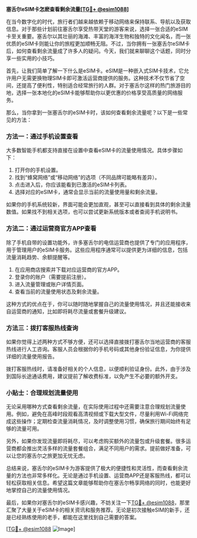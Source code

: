 **塞舌尔eSIM卡怎麽查看剩余流量[[TG💪+ @esim1088](https://t.me/s/esim1088)]**

在当今数字化的时代，旅行者们越来越依赖于移动网络来保持联系、导航以及获取信息。对于那些计划前往塞舌尔享受热带天堂的游客来说，选择一张合适的eSIM卡至关重要。塞舌尔以其壮丽的海滩、丰富的海洋生物和独特的文化闻名，而一张优质的eSIM卡则能让你的旅程更加顺畅无阻。不过，当你拥有一张塞舌尔eSIM卡后，如何查看剩余流量成了许多人的疑问。今天，我们就来聊聊这个话题，同时分享一些实用的小技巧。

首先，让我们简单了解一下什么是eSIM卡。eSIM是一种嵌入式SIM卡技术，它允许用户无需更换物理SIM卡即可激活运营商提供的服务。这种技术不仅节省了空间，还提高了便利性，特别适合经常旅行的人群。对于塞舌尔这样的热门旅游目的地，选择一张本地化的eSIM卡能够帮助你以更优惠的价格享受高质量的网络服务。

那么，当你拿到一张塞舌尔的eSIM卡时，该如何查看剩余流量呢？以下是一些常见的方法：

### 方法一：通过手机设置查看

大多数智能手机都支持直接在设置中查看eSIM卡的流量使用情况。具体步骤如下：

1. 打开你的手机设置。
2. 找到“蜂窝网络”或“移动网络”的选项（不同品牌可能略有差异）。
3. 点击进入后，你应该能看到已激活的eSIM卡列表。
4. 选择对应的eSIM卡，通常会显示当前的流量使用量和剩余流量。

如果你的手机系统较新，界面可能会更加直观，甚至可以直接看到具体的剩余流量数值。如果找不到相关选项，也可以尝试更新系统版本或者查阅手机说明书。

### 方法二：通过运营商官方APP查看

除了手机自带的设置功能外，许多塞舌尔的电信运营商也提供了专门的应用程序，用于管理用户的eSIM卡服务。这些应用程序通常可以提供更为详细的信息，包括流量消耗趋势、余额提醒等。

1. 在应用商店搜索并下载对应运营商的官方APP。
2. 登录你的账户（需要提前注册）。
3. 进入流量管理或账户详情页面。
4. 查看当前的流量使用状态及剩余流量。

这种方式的优点在于，你可以随时随地掌握自己的流量使用情况，并且还能接收来自运营商的通知，比如即将耗尽流量或套餐升级建议。

### 方法三：拨打客服热线查询

如果你觉得上述两种方式不够方便，还可以选择直接拨打塞舌尔当地运营商的客服热线进行人工咨询。客服人员会根据你的手机号码或其他身份验证信息，为你提供详细的流量使用报告。

拨打客服热线时，请准备好相关的个人信息，以便顺利验证身份。此外，由于涉及到国际长途通话费用，建议提前了解收费标准，以免产生不必要的额外开支。

### 小贴士：合理规划流量使用

无论采用哪种方式查看剩余流量，在实际使用过程中还需要注意合理规划流量使用。例如，避免在高峰时段观看高清视频或下载大型文件，尽量利用Wi-Fi网络完成这些操作；定期检查流量消耗情况，及时调整使用习惯，确保旅行期间始终有足够的流量可用。

另外，如果你发现流量即将耗尽，可以考虑购买额外的流量包或升级套餐。很多运营商都会推出灵活多样的流量套餐组合，满足不同用户的需求。提前做好准备，可以让您的塞舌尔之旅更加无忧无虑。

总结来说，塞舌尔的eSIM卡为游客提供了极大的便捷性和灵活性，而查看剩余流量的方法也非常多样化。无论是通过手机设置、运营商APP还是客服热线，都可以轻松获取相关信息。希望这篇文章能够帮助你在塞舌尔畅享网络的同时，也能更好地掌控自己的流量使用情况。

最后，如果你对塞舌尔的eSIM卡感兴趣，不妨关注一下[TG💪+ @esim1088](https://t.me/s/esim1088)，那里汇聚了大量关于eSIM卡的相关资讯和服务推荐。无论是初次接触eSIM的新手，还是已经熟练使用的老手，都能在这里找到自己需要的答案。

[[TG💪+ @esim1088](https://t.me/s/esim1088) ![Image](https://i.postimg.cc/4NQfJmqS/Snipaste-2025-05-13-00-14-12.png)]